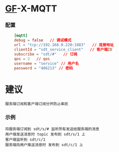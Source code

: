 # [GF](https://goframe.org/pages/viewpage.action?pageId=1114119)-X-MQTT
### 配置
```toml
    [mqtt]
    debug = false   // 调试模式
    url = "tcp://192.168.0.220:1883"   // 连接地址
    clientId = "sdt_service_client"   // 客户端ID
    subscribe = "sdt/#"   // 订阅
    qos = 2   // qos
    username = "service" // 用户名
    password = "486213" // 密码
```
# 建议
    服务端订阅和客户端订阅分开防止串扰
### 示例
    将服务端订阅到 sdt/s/# 监听所有发送给服务端的消息
    用户端发送消息时 topic 发布到 sdt/s/1 上
    客户端监听到 sdt/c/1
    服务端向用户推送消息时 发布到 sdt/c/1 上